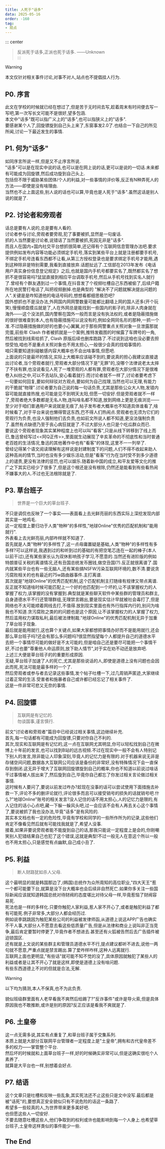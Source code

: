 ```yaml
---
title: 人死于"话多"
data: 2025-05-16
order: -160
tag:
- 观点
---
```


::: center
> 反派死于话多,正派也死于话多. ——Unknown  
:::

> [!warning]
> 本文仅针对相关事件讨论,对事不对人,站点也不提倡挂人行为.

## P0. 序言

此文在学校的时候就已经在想过了,但是苦于无时间去写,趁着周末有时间便去写一写吧,第一次写长文可能不是很好,望多包涵.  
本文中"话多"既可以指广义上的"话多",也可以指狭义上的"话多".  
要感谢某个人了,回旋镖旋到自己头上来了,东窗事发2.0了.也结合一下自己的所见所闻,讨论一下最近发生的事情.  

## P1. 何为"话多"

如同序言所说一样,但是又不止序言所说.  
"话多"可以是在现实中说的话,也可以是在网上说的话,更可以是说的一切话.未来都有可能成为回旋镖,然后成功旋到自己头上.  
包括但不限于威胁某些团体/个人的利益,对一些事情的评价等,反正有N种弄死人的方法——即使是没有啥理由.  
当然也不止上面这些,别人说的话也可以算,毕竟也是人死于"话多".虽然这话是别人说的就是了.    

## P2. 讨论者和旁观者

话总是要有人说的,总是要有人看的.  
讨论者参与讨论,旁观者要旁观,犯了事要被抓,显然是一句废话.  
抓的人当然要是讨论者,说错话了当然要被抓,死因无非是"话多".  
而且人在国内+国内社交平台想抓很简单,还记得有个互联网信息管理办法吧.要求提供例如发布内容等功能必须绑定手机号,落实到某些平台上就是注册都要手机号,不绑定手机号连看东西都不让看,从第三方授权登录也是要求绑定手机号才能用,遇到这种除非是特别需要,我看到直接放弃.话题扯远了.工信部在2013年发布《电话用户真实身份信息登记规定》之后,也就是国内手机号都要实名了,既然都实名了想抓不是很容易吗?鼠鼠直接到相应平台调取手机号,然后从手机号找到实名人就行了.曾经有个群友遇到过一个事情,在抖音发了个视频吐槽自己东西被偷了,后续户籍所在地民警打电话了,叫把视频删掉.也是典型的 "解决不了问题就解决提出问题的人".关键是是咋知道他的电话号码的,想想看都细思极恐吧?  
国外想抓也不是没办法,外网国内网网警数量可能都比翻墙上网的国人还多(开个玩笑),慢慢顺盘摸瓜就是了,人在外网总是能找到一些国内的影子的,除非人肉身就在海外——这个没法抓,国内警察在国外一般而言是没有执法权的,或者是隐蔽措施做的很好很难查到本人,也有隐蔽措施可以说没有的,例如全网同名形的那种,一抓一个准.不过隐蔽措施做的好的也要小心翼翼,对于那些网警重点关照对象一旦泄露那就完蛋,前些年 Clash 作者被抓就是一个案例,推特发截图的时候露了车牌号的一角,然后被找到线索给抓了, Clash 原版后续也删库跑路了.不过说到这咱也没必要去担惊受怕,咱也不是重点关照对象也不用太担心,一般很少会真的找咱事情的.  
咱只需要知道别碰敏感内容大概率也不会出啥事情,但愿吧.  
上面说的只是最坏的情况,实际上大概率应该碰不到的,要说真的担心我建议直接退出讨论者,当个旁观者就行,旁观者大部分情况下是"无罪"的,没哪个法律说老太太摔了不扶有罪,也没说看见人死了一堆旁观的人都有罪,旁观者在大部分情况下是很难卷入纠纷之中,可以不去站队,安心看着就行.而讨论者就不一样了,讨论者要考虑下一句要如何回复,要如何辩驳对方观点,要如何为自己找理,当然也可以无理,有能力的干脆就"物理".讨论者要为自己说的每一句话负责,尤其是那些公众大人物,发错内容可能就直接热搜,也可能是见不到明天太阳,但愿一切安好.但是旁观者就不一样了,旁观者绝大多数都是无名人物,连叫啥名都不知道,放到网络上更是无痕浏览——至少对于咱们普通用户来说就是无痕了,帖子发布者大概率也不知道具体谁看了,啥时候看了,对于平台来说也懒得管这东西,巴不得人们热闹点.旁观者也无须为它们的旁观行为负责,也没人强制他们去负责,也如前文所说人都不知道,更没法强制负责了.虽然有点缺德乃至于丧心病狂就是了.不过大部分人也只是个吃瓜群众而已.  
要说这个旁观者现象其实某种程度上也可以叫"看客",只是从线下转移到了线上而已,鲁迅曾经写过<<阿Q正传>>,里面就生动展现了辛亥革命的不彻底性和当时普通老百姓的生活情况,鲁迅的其他著作中也有"看客"的体现,这里不一一列举了.  
曾经记得某个语文阅读理解有这样说是封建制度下的问题,人们不得不收起来助人这种高尚的情节,当时也没有多少娱乐活动,但是"看客"行为在当时受不到多少道德上的谴责,更没有法律的惩罚,也可以娱乐.随着新中国的成立,和平友爱等文化的推广之下其实已经少了很多了,但是这个根还是没有根除,仍然还是能看到有些看热闹不嫌事大的人.不过也无法根除就是了.  

## P3. 草台班子

> 世界是一个巨大的草台班子.  

不只是调侃也反映了一个事实——表面看上去光鲜亮丽的东西实际上深挖发现内部其实是一地鸡毛.  
这一定程度上要归功于人类"物种"的多样性,"地球Online"优秀的匹配机制和"能用就行".  
外表看上去光鲜亮丽,内部咋样就不知道了.  
首先就是人类"物种"的多样性了,这一点毋庸置疑是基础,人类"物种"的多样性有多多样?可以这样说,我遇到过的和听到过的基础的有把空笔芯连在一起的棒子(本人以前干过),还有某些家长认为双休影响孩子学习,不愿意的.当然还有进阶版的例如特朗普征关税的离谱情况,还有丑国总统发币圈钱,做空丑国(?).反正就很离谱了.国内就某些平台也有一些无脑人,还有某些搞NSFW污染互联网环境的,数不清.要说贪污腐败相关的也有最近的75w路由器事件.主打离谱.  
其次就是"地球Online"的优秀匹配机制,这个匹配机制主打随缘有规律又带点离谱.反正就不知道啥时候可能匹配上一个好的也匹配到一个坏的,让不该掌握权力的人掌握了权力,该掌握的没有掌握到.典型就是某些聊天软件中某些群的管理员和群主,自身道德水平不行还管理群组,无理禁言踢出,要是现实估计早就被社会毒打了,但是网络也不太可能顺着网线去打,不值得.放到现实里面也有外行指挥内行的,别问为啥我也不知道.贪污腐败之类的的问题也是这个原因,让不该掌握权力的人掌握了权力,然后滥用权力谋取私利,最后被法律制裁."地球Online"的优秀匹配机制无异于加重了草台班子现象.  
最后就是能用就行,这也算个关键点,如果大家都想把事情办好而不是能用就行,还会那么草台班子吗?还会有那么多问题吗?很显然指望每个人都提升自己的道德水平去把一个事情尽可能的做好是不太可能的,但是咱自己还是要尽可能把一个事情干好,不过也要"尊重他人命运原则,放下助人情节",对于实在劝不动还是放弃吧.  
上述三大便是草台班子的的重要形成原因.  
无疑,草台班子加速了人的死亡,尤其是那些说话的人,即使是道德上没有问题也会因此而死,死法可能是最多样的一个了.  
然后旁观者或参与者去记录这些事情,发个帖子吐槽一下,过几周销声匿迹,大家继续过着正常的生活.受害者和施暴者自己或许都已经忘记了相关事件了.  
这是一件非常可悲又无奈的事情.  

## P4. 回旋镖

> 互联网是有记忆的.  
> 勿谈国事,谨言慎行.  

前文"讨论者和旁观者"篇目中已经说过相关事情,这边继续补充.  
首先,每一句话都有可能成为回旋镖,只要对你自己不利的.  
其次,现实和互联网是有记忆的,这一点在互联网尤其明显,你可以轻松找到自己在微博上十年前的发言,也可以找到B站的远古视频.不过在现实中一般不会有人特别记下别人的发言,除非能让人印象深刻,毕竟人的记忆力是有限的.对于机器来说无非是存储空间问题,数据各大互联网公司应该是备份的非常好,没有特殊情况下会一直保存到倒闭.这无异于增大了互联网回旋镖旋到自己的概率,你也不知道以前说过啥话干过事情被人拔出来了,然后旋到自己,毕竟你自己都忘了你发过相关言论做过相关事情.  
这时候有人要问了,要说以前发过咋办?趁现在没事的话可以尝试使用下面措施去补救一下,评论不多的删评论就行,评论很多而且可以接受销号的损失的话就销号吧.什么?"地球Online"账号的相关发言?没人记住的话不用太担心,人的记忆力是限的,有人记住的话小心点吧,藏一下躲一躲风头吧,过一会应该不会有人再去关心这个事情了,要说被抓了我也没办法,毕竟"话多"是有风险的.  
其实本文档也有一定的危险性,毕竟有学校和同学的一些所作所为的记录,这些他们肯定不像看见然后就有可能找我就是了,希望人没事.  
接着,如果非要说旁观者能不能旋到自己的话,那我只能说一定程度上是会的,你刚嘲笑别人犯错结果自己也犯了这个错误,这就是典型!不过一般无人在意这个所以一般也不用太担心,只是感觉有点幽默,自己成小丑了.  

## P5. 利益

> 断人财路犹如杀人父母.  

这个最明显的就是韩国那边了,(韩国)总统作为众所周知的高位职业,"四大天王"惹一个都可能要下台,就算是没下台大概率也会后续非自然死亡.如果你多关注一些国际新闻应该就知道韩国总统对待财阀的态度堪比对待父母一样,毕竟惹恼了财阀容易死.  
死法也是一样的多样化.只要你触犯人家利益,惹人家不开心了,或者是触犯利益了都有可能死.例子非常多,大部分人都会经历过.  
例如说李跳跳因为触犯某些公司的利益被发律师函,从道德上说这APP广告也确实不干人事,大部分人不愿意去看这些低质量广告,但是从法律和商业上说叫非正当竞争,最后肯定要暂时停更了,毕竟作者不想进去.甚至还有火狐被告然后去广告插件被迫锁国区.  
还有就是上文说的某些群主和管理员道德水平不行,提点建议都听不进去,说他一两句就不愿意,严重点就是禁言踢出.算了爱咋样咋样,这种人远离就行.  
互联网上面也更明显,"有些话"就可能不知不觉的没了,具体原因就触犯了某些人的利益或者是让其不开心了就是这样,即使是道德上没有啥问题.  
有些东西道德上不对的但就是合法,无解.  

> [!warning]
> 以下均为猜测,本人不保真,也不为此负责.  

貌似班级群里面有人老早看我不爽然后给踢了?"反诈事件"或许是导火索,但是具体原因我也不敢推断,或许是别的原因?反正应该是看我不爽就是了.  

## P6. 土皇帝

这一点无需多说,其实有点重复了,和草台班子属于交集系列.  
本质上就是大部分互联网平台管理者一定程度上是"土皇帝",拥有和古代皇帝差不多的权力——掌管整个平台.  
然后坏的时候就和上面草台班子一样,好的时候确实非常可以,但是这确实很吃个人素养了.  
就算是大平台也一样,别想着会好点.  

## P7. 结语

这个文章只是吐槽和反映一些乱象,其实死法还不止这些只是文中没写.最后都是被"话死"的,要想真正安全貌似只有不说危险的话这一条路了.  
希望多一些较真的人,为世界带来更多美好吧.  
也但愿这些人一切安好.  
不要去随意吐槽这些人,他们争取到的权利或许也能影响到每一个人身上.也希望草台班子,土皇帝这样类似的事件能少一些.  

## The End